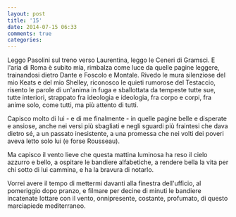 ```yaml
---
layout: post
title: '15'
date: 2014-07-15 06:33
comments: true
categories: 
---
```

Leggo Pasolini sul treno verso Laurentina, leggo le Ceneri di Gramsci. E l'aria di Roma è subito mia, rimbalza come luce da quelle pagine leggere, trainandosi dietro Dante e Foscolo e Montale. Rivedo le mura silenziose del mio Keats e del mio Shelley, riconosco le quieti rumorose del Testaccio, risento le parole di un'anima in fuga e sballottata da tempeste tutte sue, tutte interiori, strappato fra ideologia e ideologia, fra corpo e corpi, fra anime solo, come tutti, ma più attento di tutti.

Capisco molto di lui - e di me finalmente - in quelle pagine belle e disperate e ansiose, anche nei versi più sbagliati e negli sguardi più fraintesi che dava dietro sé, a un passato inesistente, a una promessa che nei volti dei poveri aveva letto solo lui (e forse Rousseau).

Ma capisco il vento lieve che questa mattina luminosa ha reso il cielo azzurro e bello, a ospitare le bandiere alfabetiche, a rendere bella la vita per chi sotto di lui cammina, e ha la bravura di notarlo.

Vorrei avere il tempo di mettermi davanti alla finestra dell'ufficio, al pomeriggio dopo pranzo, e filmare per decine di minuti le bandiere incatenate lottare con il vento, onnipresente, costante, profumato, di questo marciapiede mediterraneo.